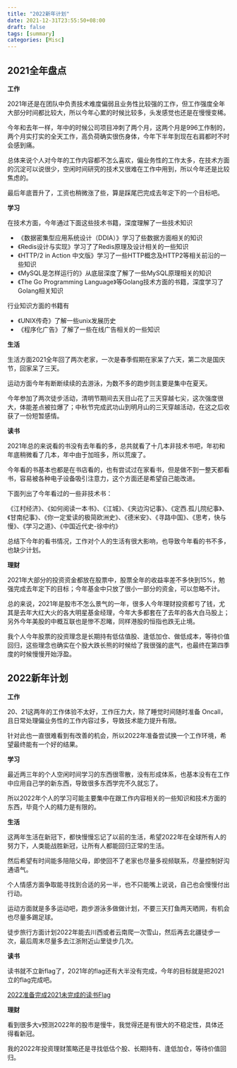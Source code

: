 ```yaml
---
title: "2022新年计划"
date: 2021-12-31T23:55:50+08:00
draft: false
tags: [summary]
categories: [Misc]
---
```

<!--more-->

## 2021全年盘点
**工作**

2021年还是在团队中负责技术难度偏弱且业务性比较强的工作，但工作强度全年大部分时间都比较大，所以今年心累的时候比较多，头发感觉也还是在慢慢变稀。

今年和去年一样，年中的时候公司项目冲刺了两个月，这两个月是996工作制的，两个月实打实的全天工作，高负荷确实很伤身体，今年下半年到现在右肩都时不时会感到痛。

总体来说个人对今年的工作内容都不怎么喜欢，偏业务性的工作太多，在技术方面的沉淀可以说很少，空闲时间研究的技术又很难在工作中用到，所以今年还是比较焦虑的。

最后年底晋升了，工资也稍微涨了些，算是踩尾巴完成去年定下的一个目标吧。

**学习**

在技术方面，今年通过下面这些技术书籍，深度理解了一些技术知识
- 《数据密集型应用系统设计（DDIA）》学习了些数据方面相关的知识
- 《Redis设计与实现》学习了了Redis原理及设计相关的一些知识
- 《HTTP/2 in Action 中文版》学习了一些HTTP概念及HTTP2等相关前沿的一些知识
- 《MySQL是怎样运行的》从底层深度了解了一些MySQL原理相关的知识
- 《The Go Programming Language》等Golang技术方面的书籍，深度学习了Golang相关知识

行业知识方面的书籍有
- 《UNIX传奇》了解一些unix发展历史
- 《程序化广告》了解了一些在线广告相关的一些知识

**生活**

生活方面2021全年回了两次老家，一次是春季假期在家呆了六天，第二次是国庆节，回家呆了三天。

运动方面今年有断断续续的去游泳，为数不多的跑步则主要是集中在夏天。

今年参加了两次徒步活动，清明节期间去天目山花了三天穿越七尖，这次强度很大，体能差点被拉爆了；中秋节完成武功山到明月山的三天穿越活动，在这之后收获了一份短暂感情。

**读书**

2021年总的来说看的书没有去年看的多，总共就看了十几本非技术书吧，年初和年底稍微看了几本，年中由于加班多，所以荒废了。

今年看的书基本也都是在书店看的，也有尝试过在家看书，但是做不到一整天都看书，容易被各种电子设备吸引注意力，这个方面还是希望自己能改进。

下面列出了今年看过的一些非技术书：

《江村经济》、《如何阅读一本书》、《江城》、《夹边沟记事》、《定西.孤儿院纪事》、《甘南纪事》、《你一定爱读的极简欧洲史》、《德米安》、《寻路中国》、《思考，快与慢》、《学习之道》、《中国近代史-徐中约》

总结下今年的看书情况，工作对个人的生活有很大影响，也导致今年看的书不多，也缺少计划。

**理财**

2021年大部分的投资资金都放在股票中，股票全年的收益率差不多快到15%，勉强完成去年定下的目标；今年基金中只放了很小一部分的资金，可以忽略不计。

总的来说，2021年是股市不怎么景气的一年，很多人今年理财投资都亏了钱，尤其是去年大红大火的各大明星基金经理，今年大多都套在了去年的各大白马股上；另外今年美股的中概互联也是惨不忍睹，同样港股的恒指也跌无止境。

我个人今年股票的投资理念是长期持有低估值股、逢低加仓、做低成本，等待价值回归，这些理念也确实在个股大跌长熊的时候给了我很强的底气，也最终在第四季度的时候慢慢开始浮盈。</description>

## 2022新年计划

**工作**

20、21这两年的工作体验不太好，工作压力大，除了睡觉时间随时准备 Oncall，且日常处理偏业务性的工作内容过多，导致技术能力提升有限。

针对此也一直很难看到有改善的机会，所以2022年准备尝试换一个工作环境，希望最终能有一个好的结果。

**学习**

最近两三年的个人空闲时间学习的东西很零散，没有形成体系，也基本没有在工作中应用自己学的新东西，导致很多东西学完不久就忘了。

所以2022年个人的学习可能主要集中在跟工作内容相关的一些知识和技术方面的东西，毕竟个人的精力是有限的。

**生活**

这两年生活在新冠下，都快慢慢忘记了以前的生活，希望2022年在全球所有人的努力下，人类能战胜新冠，让所有人都能回归正常的生活。

然后希望有时间能多陪陪父母，即使回不了老家也尽量多视频联系，尽量控制好沟通语气。

个人情感方面争取能寻找到合适的另一半，也不只能嘴上说说，自己也会慢慢付出行动。

运动方面就是多多运动吧，跑步游泳多做做计划，不要三天打鱼两天晒网，有机会也尽量多踢足球。

徒步旅行方面计划2022年能去川西或者云南爬一次雪山，然后再去北疆徒步一次，最后周末尽量多去江浙附近山里徒步几次。

**读书**

读书就不立新flag了，2021年的flag还有大半没有完成，今年的目标就是把2021立的flag完成吧。

[2022准备完成2021未完成的读书Flag](https://www.douban.com/doulist/134323155/)

**理财**

看到很多大v预测2022年的股市是慢牛，我觉得还是有很大的不稳定性，具体还得看新冠。

我的2022年投资理财策略还是寻找低估个股、长期持有、逢低加仓，等待价值回归。

